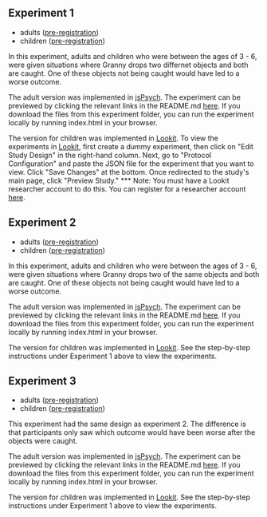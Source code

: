## Experiment 1

 - adults ([pre-registration](https://osf.io/yqvfz)) 
 - children ([pre-registration](https://osf.io/sdbx7)) 

In this experiment, adults and children who were between the ages of 3 - 6, were given situations where Granny drops two differnet objects and both are caught. One of these objects not being caught would have led to a worse outcome. 

The adult version was implemented in [jsPsych](https://www.jspsych.org/7.3/). The experiment can be previewed by clicking the relevant links in the README.md [here](https://github.com/davdrose/counterfactuals_dev). If you download the files from this experiment folder, you can run the experiment locally by running index.html in your browser.

The version for children was implemented in [Lookit](https://childrenhelpingscience.com/). To view the experiments in [Lookit](https://childrenhelpingscience.com/), first create a dummy experiment, then click on "Edit Study Design" in the right-hand column. Next, go to "Protocol Configuration" and paste the JSON file for the experiment that you want to view. Click "Save Changes" at the bottom. Once redirected to the study's main page, click "Preview Study."  *** Note: You must have a Lookit researcher account to do this. You can register for a researcher account [here](https://childrenhelpingscience.com/registration/).


## Experiment 2

 - adults ([pre-registration](https://osf.io/ytjsp)) 
 - children ([pre-registration](https://osf.io/r52dt))

In this experiment, adults and children who were between the ages of 3 - 6, were given situations where Granny drops two of the same objects and both are caught. One of these objects not being caught would have led to a worse outcome. 

The adult version was implemented in [jsPsych](https://www.jspsych.org/7.3/). The experiment can be previewed by clicking the relevant links in the README.md [here](https://github.com/davdrose/counterfactuals_dev). If you download the files from this experiment folder, you can run the experiment locally by running index.html in your browser.

The version for children was implemented in [Lookit](https://childrenhelpingscience.com/). See the step-by-step instructions under Experiment 1 above to view the experiments.

## Experiment 3

 - adults ([pre-registration](https://osf.io/mwb9e)) 
 - children ([pre-registration](https://osf.io/e8pqt))

This experiment had the same design as experiment 2. The difference is that participants only saw which outcome would have been worse after the objects were caught.

The adult version was implemented in [jsPsych](https://www.jspsych.org/7.3/). The experiment can be previewed by clicking the relevant links in the README.md [here](https://github.com/davdrose/counterfactuals_dev). If you download the files from this experiment folder, you can run the experiment locally by running index.html in your browser.

The version for children was implemented in [Lookit](https://childrenhelpingscience.com/). See the step-by-step instructions under Experiment 1 above to view the experiments.
